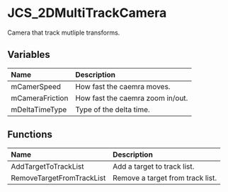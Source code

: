 # JCS_2DMultiTrackCamera

Camera that track mutliple transforms.

## Variables

| Name            | Description                      |
|:----------------|:---------------------------------|
| mCamerSpeed     | How fast the caemra moves.       |
| mCameraFriction | How fast the caemra zoom in/out. |
| mDeltaTimeType  | Type of the delta time.          |

## Functions

| Name                      | Description                      |
|:--------------------------|:---------------------------------|
| AddTargetToTrackList      | Add a target to track list.      |
| RemoveTargetFromTrackList | Remove a target from track list. |

